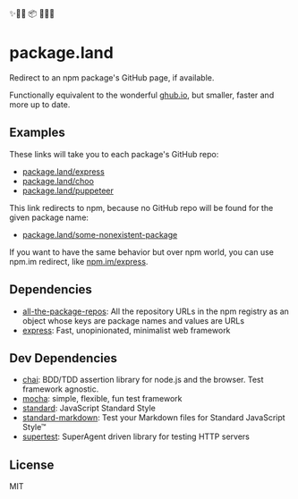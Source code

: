✨🍃🌳 📦 🌳🍃✨

# package.land

Redirect to an npm package's GitHub page, if available.

Functionally equivalent to the wonderful [ghub.io](http://ghub.io), 
but smaller, faster and more up to date.

## Examples

These links will take you to each package's GitHub repo:

- [package.land/express](https://package.land/express)
- [package.land/choo](https://package.land/choo)
- [package.land/puppeteer](https://package.land/puppeteer)

This link redirects to npm, because no GitHub repo will be found for the given package name:

- [package.land/some-nonexistent-package](https://package.land/some-nonexistent-package)

If you want to have the same behavior but over npm world, you can use npm.im redirect, like [npm.im/express](https://npm.im/express).

## Dependencies

- [all-the-package-repos](https://github.com/nice-registry/all-the-package-repos): All the repository URLs in the npm registry as an object whose keys are package names and values are URLs
- [express](https://github.com/expressjs/express): Fast, unopinionated, minimalist web framework

## Dev Dependencies

- [chai](https://github.com/chaijs/chai): BDD/TDD assertion library for node.js and the browser. Test framework agnostic.
- [mocha](https://github.com/mochajs/mocha): simple, flexible, fun test framework
- [standard](https://github.com/standard/standard): JavaScript Standard Style
- [standard-markdown](https://github.com/zeke/standard-markdown): Test your Markdown files for Standard JavaScript Style™
- [supertest](https://github.com/visionmedia/supertest): SuperAgent driven library for testing HTTP servers

## License

MIT
